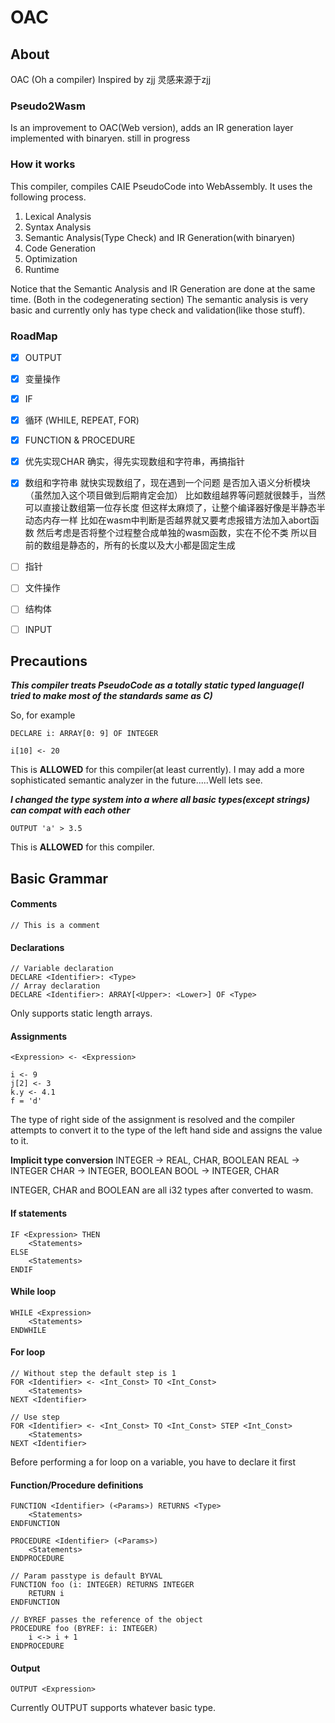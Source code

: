 # OAC

## About

OAC (Oh a compiler)
Inspired by zjj
灵感来源于zjj


### Pseudo2Wasm
Is an improvement to OAC(Web version),
adds an IR generation layer implemented with binaryen.
still in progress

### How it works
This compiler, compiles CAIE PseudoCode into WebAssembly.
It uses the following process.
1. Lexical Analysis
2. Syntax Analysis
3. Semantic Analysis(Type Check) and IR Generation(with binaryen)
4. Code Generation
5. Optimization
6. Runtime

Notice that the Semantic Analysis and IR Generation are done at the same time. (Both in the codegenerating section)
The semantic analysis is very basic and currently only has type check and validation(like those stuff).

### RoadMap
- [x] OUTPUT
- [x] 变量操作
- [x] IF
- [x] 循环 (WHILE, REPEAT, FOR)
- [x] FUNCTION & PROCEDURE 
- [x] 优先实现CHAR
确实，得先实现数组和字符串，再搞指针
- [x] 数组和字符串
就快实现数组了，现在遇到一个问题
是否加入语义分析模块（虽然加入这个项目做到后期肯定会加）
比如数组越界等问题就很棘手，当然可以直接让数组第一位存长度
但这样太麻烦了，让整个编译器好像是半静态半动态内存一样
比如在wasm中判断是否越界就又要考虑报错方法加入abort函数
然后考虑是否将整个过程整合成单独的wasm函数，实在不伦不类
所以目前的数组是静态的，所有的长度以及大小都是固定生成
- [ ] 指针
- [ ] 文件操作
- [ ] 结构体

- [ ] INPUT

## Precautions

***This compiler treats PseudoCode as a totally static typed language(I tried to make most of the standards same as C)***

So, for example
```
DECLARE i: ARRAY[0: 9] OF INTEGER

i[10] <- 20
```
This is **ALLOWED** for this compiler(at least currently).
I may add a more sophisticated semantic analyzer in the future.....Well lets see.

***I changed the type system into a where all basic types(except strings) can compat with each other***
```
OUTPUT 'a' > 3.5
```
This is **ALLOWED** for this compiler.

## Basic Grammar

#### Comments
```
// This is a comment
```

#### Declarations
```
// Variable declaration
DECLARE <Identifier>: <Type>
// Array declaration
DECLARE <Identifier>: ARRAY[<Upper>: <Lower>] OF <Type>
```
Only supports static length arrays.

#### Assignments
```
<Expression> <- <Expression>

i <- 9
j[2] <- 3
k.y <- 4.1
f = 'd'
```
The type of right side of the assignment is resolved and the compiler attempts to convert it to the type of the left hand side and assigns the value to it.

**Implicit type conversion**
INTEGER -> REAL, CHAR, BOOLEAN
REAL -> INTEGER
CHAR -> INTEGER, BOOLEAN
BOOL -> INTEGER, CHAR

INTEGER, CHAR and BOOLEAN are all i32 types after converted to wasm.

#### If statements
```
IF <Expression> THEN
    <Statements>
ELSE
    <Statements>
ENDIF
```

#### While loop
```
WHILE <Expression>
    <Statements>
ENDWHILE
```

#### For loop
```
// Without step the default step is 1
FOR <Identifier> <- <Int_Const> TO <Int_Const>
    <Statements>
NEXT <Identifier>

// Use step
FOR <Identifier> <- <Int_Const> TO <Int_Const> STEP <Int_Const>
    <Statements>
NEXT <Identifier>
```
Before performing a for loop on a variable, you have to declare it first

#### Function/Procedure definitions
```
FUNCTION <Identifier> (<Params>) RETURNS <Type>
    <Statements>
ENDFUNCTION

PROCEDURE <Identifier> (<Params>)
    <Statements>
ENDPROCEDURE

// Param passtype is default BYVAL
FUNCTION foo (i: INTEGER) RETURNS INTEGER
    RETURN i
ENDFUNCTION

// BYREF passes the reference of the object
PROCEDURE foo (BYREF: i: INTEGER)
    i <-> i + 1
ENDPROCEDURE
```

#### Output
```
OUTPUT <Expression>
```
Currently OUTPUT supports whatever basic type.

